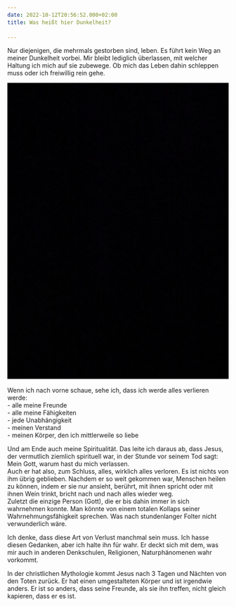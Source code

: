 ```yaml
---
date: 2022-10-12T20:56:52.000+02:00
title: Was heißt hier Dunkelheit?

---
```

Nur diejenigen, die mehrmals gestorben sind, leben. Es führt kein Weg an meiner Dunkelheit vorbei. Mir bleibt lediglich überlassen, mit welcher Haltung ich mich auf sie zubewege. Ob mich das Leben dahin schleppen muss oder ich freiwillig rein gehe.

![](/uploads/dunkelheit.jpg)

Wenn ich nach vorne schaue, sehe ich, dass ich werde alles verlieren werde:  
\- alle meine Freunde  
\- alle meine Fähigkeiten  
\- jede Unabhängigkeit  
\- meinen Verstand  
\- meinen Körper, den ich mittlerweile so liebe

Und am Ende auch meine Spiritualität. Das leite ich daraus ab, dass Jesus, der vermutlich  ziemlich spirituell war, in der Stunde vor seinem Tod sagt: Mein Gott, warum hast du mich verlassen.   
Auch er hat also, zum Schluss, alles, wirklich alles verloren. Es ist nichts von ihm übrig geblieben. Nachdem er so weit gekommen war, Menschen heilen zu können, indem er sie nur ansieht, berührt, mit ihnen spricht oder mit ihnen Wein trinkt, bricht nach und nach alles wieder weg.   
Zuletzt die einzige Person (Gott), die er bis dahin immer in sich wahrnehmen konnte. Man könnte von einem totalen Kollaps seiner Wahrnehmungsfähigkeit sprechen. Was nach stundenlanger Folter nicht verwunderlich wäre. 

Ich denke, dass diese Art von Verlust manchmal sein muss. Ich hasse diesen Gedanken, aber ich halte ihn für wahr. Er deckt sich mit dem, was mir auch in anderen Denkschulen, Religionen, Naturphänomenen wahr vorkommt. 

In der christlichen Mythologie kommt Jesus nach 3 Tagen und Nächten von den Toten zurück. Er hat einen umgestalteten Körper und ist irgendwie anders. Er ist so anders, dass seine Freunde, als sie ihn treffen, nicht gleich kapieren, dass er es ist.